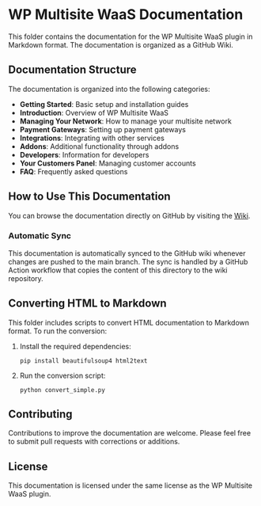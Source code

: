 # WP Multisite WaaS Documentation

This folder contains the documentation for the WP Multisite WaaS plugin in Markdown format. The documentation is organized as a GitHub Wiki.

## Documentation Structure

The documentation is organized into the following categories:

- **Getting Started**: Basic setup and installation guides
- **Introduction**: Overview of WP Multisite WaaS
- **Managing Your Network**: How to manage your multisite network
- **Payment Gateways**: Setting up payment gateways
- **Integrations**: Integrating with other services
- **Addons**: Additional functionality through addons
- **Developers**: Information for developers
- **Your Customers Panel**: Managing customer accounts
- **FAQ**: Frequently asked questions

## How to Use This Documentation

You can browse the documentation directly on GitHub by visiting the [Wiki](https://github.com/superdav42/wp-multisite-waas/wiki).

### Automatic Sync

This documentation is automatically synced to the GitHub wiki whenever changes are pushed to the main branch. The sync is handled by a GitHub Action workflow that copies the content of this directory to the wiki repository.

## Converting HTML to Markdown

This folder includes scripts to convert HTML documentation to Markdown format. To run the conversion:

1. Install the required dependencies:
   ```
   pip install beautifulsoup4 html2text
   ```

2. Run the conversion script:
   ```
   python convert_simple.py
   ```

## Contributing

Contributions to improve the documentation are welcome. Please feel free to submit pull requests with corrections or additions.

## License

This documentation is licensed under the same license as the WP Multisite WaaS plugin.
